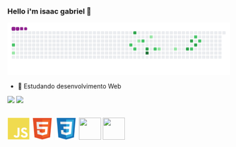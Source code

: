 ### Hello i'm isaac gabriel 👋

![snake gif](https://github.com/isaacGTeles/isaacGTeles/blob/output/github-contribution-grid-snake.gif)


- 🌱 Estudando desenvolvimento Web

<div>
  <a href="#"><img height="140em" src="https://github-readme-stats.vercel.app/api?username=isaacGTeles&show_icons=true&theme=synthwave&include_all_commits=true&count_private=true&hide=issues"/></a>
  <a href="#"><img height="140em" src="https://github-readme-stats.vercel.app/api/top-langs/?username=isaacGTeles&layout=compact&langs_count=4&theme=synthwave&hide=python"/></a>
</div>

##
  
  <a href="#"><img align="center" height="50" width="50" src="https://raw.githubusercontent.com/devicons/devicon/00f02ef57fb7601fd1ddcc2fe6fe670fef3ae3e4/icons/javascript/javascript-plain.svg"></a>
  <a href="#"><img align="center" height="50" width="50" src="https://raw.githubusercontent.com/devicons/devicon/master/icons/html5/html5-original.svg"></a>
  <a href="#"><img align="center" height="50" width="50" src="https://raw.githubusercontent.com/devicons/devicon/master/icons/css3/css3-original.svg"></a>
  <a href="#"><img align="center" height="50" width="50" src="https://cdn.jsdelivr.net/gh/devicons/devicon/icons/java/java-original.svg"></a>
  <a href="#"><img align="center" height="50" width="50" src="https://cdn.jsdelivr.net/gh/devicons/devicon/icons/php/php-original.svg"></a>

</div>


